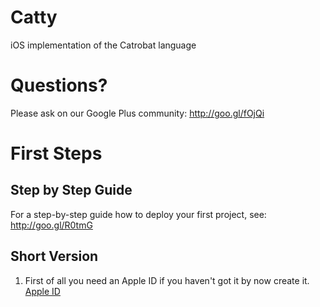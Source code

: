 Catty
=====

iOS implementation of the Catrobat language

# Questions?
Please ask on our Google Plus community: http://goo.gl/fOjQi

# First Steps
## Step by Step Guide
For a step-by-step guide how to deploy your first project, see: http://goo.gl/R0tmG

## Short Version
1. First of all you need an Apple ID if you haven't got it by now create it. [Apple ID](https://appleid.apple.com/cgi-bin/WebObjects/MyAppleId.woa/135/wa/createAppleId?wosid=4buecjiwQGa14dIxx55bYM&localang=de_DE)


